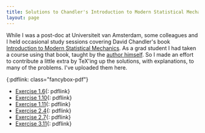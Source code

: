 ```yaml
---
title: Solutions to Chandler's Introduction to Modern Statistical Mechanics
layout: page
---
```


While I was a post-doc at Universiteit van Amsterdam, some colleagues and I
held occasional study sessions covering David Chandler's book [Introduction
to Modern Statistical Mechanics][imsm]. As a grad student I had taken a
course using that book, taught by the [author himself][chandler]. So I made
an effort to contribute a little extra by TeX'ing up the solutions, with
explanations, to many of the problems. I've uploaded them here.

[imsm]: https://www.amazon.com/Introduction-Modern-Statistical-Mechanics-Chandler/dp/0195042778/
[chandler]: http://gold.cchem.berkeley.edu/David/

{:pdflink: class="fancybox-pdf"}

* [Exercise 1.6](chandler_ex_1_06.pdf){: pdflink}
* [Exercise 1.10](chandler_ex_1_10.pdf){: pdflink}
* [Exercise 1.11](chandler_ex_1_11.pdf){: pdflink}
* [Exercise 2.4](chandler_ex_2_04.pdf){: pdflink}
* [Exercise 2.7](chandler_ex_2_07.pdf){: pdflink}
* [Exercise 3.11](chandler_ex_3_11.pdf){: pdflink}
